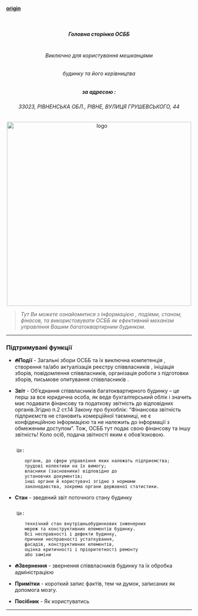 #### [origin](https://osbb-gr-44.web.app/#/)
<h5 align="center">
  <br>
     <div class="row flex-center">
       <div class="home-logo-200"></div>
     </div>
  <br>
   Головна сторінка ОСББ
  <br>
  <br>
</h5>

<h6 align="center">Виключно для користування мешканцями </h6>
<h6 align="center">  будинку та його керівництва</h6>
 <h5 align="center">  за адресою : </h5>
<h6 align="center">33023, РІВНЕНСЬКА ОБЛ., РІВНЕ, ВУЛИЦЯ ГРУШЕВСЬКОГО, 44 </h6>
<p align="center"><img src="statics/img/pages/home/house.jpg" alt="logo" width="500"></p>

> *Тут Ви можете ознайомитися з інформацією , 
> подіями, станом, фінасов, та використовувати ОСББ 
> як ефективний механізм управління Вашим багатоквартирним будинком.*



------



### Підтримувані функції

 * **🔥Події** - Загальні збори ОСББ та їх виключна компетенція , створення та/або актуалізація реєстру співвласників , ініціація зборів, повідомлення співвласників, організація роботи з підготовки зборів, письмове опитування співвласників .

    

 * **Звіт** - Об’єднання співвласників багатоквартирного будинку – це перш за все юридична особа, як веде бухгалтерський облік і значить має подавати фінансову та податкову звітність до відповідних органів.Згідно п.2 ст.14 Закону про бухоблік: “Фінансова звітність підприємств не становить комерційної таємниці, не є конфіденційною інформацією та не належить до інформації з обмеженим доступом”. Тож, ОСББ тут подає свою фінансову та іншу звітність!
 Коло осіб, подача звітності яким є обов’язковою.

```text
      
    Це:

       органи, до сфери управління яких належать підприємства;    
       трудові колективи на їх вимогу; 
       власники (засновники) відповідно до
       установчих документів;    
       інші органи й користувачі згідно з нормами
       законодавства, зокрема органи державної статистики.

```


* **Стан** -  зведений звіт поточного стану будинку
```text
      
	Це:

       технічний стан внутрішньобудинкових інженерних 
       мереж та конструктивних елементів будинку.
       Всі несправності і дефекти будинку, 
       причини несправності устаткування, 
       фасадів, конструктивних елементів, 
       оцінка критичності і пріоритетності ремонту 
       або заміни 

```




 * **🔥Звернення** - звернення співвласників будинку та їх обробка адміністрацією

   

 * **Примітки** - короткий запис фактів, тем чи думок, записаних як допомога мозгу.

   

 * **Посібник** - Як користуватись



------


